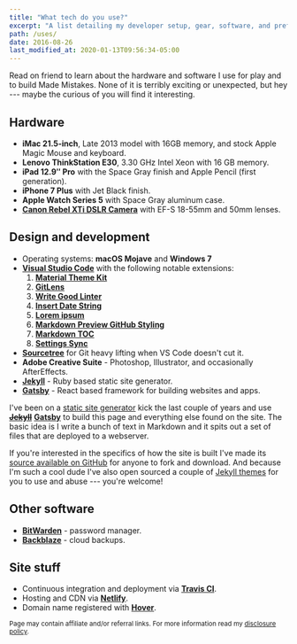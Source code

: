 ```yaml
---
title: "What tech do you use?"
excerpt: "A list detailing my developer setup, gear, software, and preferred configurations."
path: /uses/
date: 2016-08-26
last_modified_at: 2020-01-13T09:56:34-05:00
---
```


Read on friend to learn about the hardware and software I use for play and to build Made Mistakes. None of it is terribly exciting or unexpected, but hey --- maybe the curious of you will find it interesting.

## Hardware

- **iMac 21.5-inch**, Late 2013 model with 16GB memory, and stock Apple Magic Mouse and keyboard.
- **Lenovo ThinkStation E30**, 3.30 GHz Intel Xeon with 16 GB memory.
- **iPad 12.9&#x2033; Pro** with the Space Gray finish and Apple Pencil (first generation).
- **iPhone 7 Plus** with Jet Black finish.
- **Apple Watch Series 5** with Space Gray aluminum case.
- [**Canon Rebel XTi DSLR Camera**](https://amzn.to/2R4A1YC) with EF-S 18-55mm and 50mm lenses.

## Design and development

- Operating systems: **macOS Mojave** and **Windows 7**
- [**Visual Studio Code**](https://code.visualstudio.com/) with the following notable extensions:
  1. [**Material Theme Kit**](https://marketplace.visualstudio.com/items?itemName=ms-vscode.Theme-MaterialKit)
  2. [**GitLens**](https://marketplace.visualstudio.com/items?itemName=eamodio.gitlens)
  3. [**Write Good Linter**](https://marketplace.visualstudio.com/items?itemName=travisthetechie.write-good-linter)
  4. [**Insert Date String**](https://marketplace.visualstudio.com/items?itemName=jsynowiec.vscode-insertdatestring)
  5. [**Lorem ipsum**](https://marketplace.visualstudio.com/items?itemName=Tyriar.lorem-ipsum)
  6. [**Markdown Preview GitHub Styling**](https://marketplace.visualstudio.com/items?itemName=bierner.markdown-preview-github-styles)
  7. [**Markdown TOC**](https://marketplace.visualstudio.com/items?itemName=AlanWalk.markdown-toc)
  8. [**Settings Sync**](https://marketplace.visualstudio.com/items?itemName=Shan.code-settings-sync)
- [**Sourcetree**](https://www.sourcetreeapp.com/) for Git heavy lifting when VS Code doesn't cut it.
- **Adobe Creative Suite** - Photoshop, Illustrator, and occasionally AfterEffects.
- [**Jekyll**](https://jekyllrb.com/) - Ruby based static site generator.
- [**Gatsby**](https://www.gatsbyjs.org/) - React based framework for building websites and apps.

I've been on a [static site generator](/articles/going-static/) kick the last couple of years and use <s>[**Jekyll**](https://jekyllrb.com/)</s> [**Gatsby**](https://www.gatsbyjs.org/) to build this page and everything else found on the site. The basic idea is I write a bunch of text in Markdown and it spits out a set of files that are deployed to a webserver.

If you're interested in the specifics of how the site is built I've made its [source available on GitHub](https://github.com/mmistakes/made-mistakes-gatsby) for anyone to fork and download. And because I'm such a cool dude I've also open sourced a couple of [Jekyll themes](/work/jekyll-themes/) for you to use and abuse --- you're welcome!

## Other software

- [**BitWarden**](https://bitwarden.com/) - password manager.
- [**Backblaze**](https://secure.backblaze.com/r/014jkj) - cloud backups.

## Site stuff

- Continuous integration and deployment via [**Travis CI**][travis-ci].
- Hosting and CDN via [**Netlify**][netlify].
- Domain name registered with [**Hover**][hover].

<small>Page may contain affiliate and/or referral links. For more information read my <a href="/terms/#disclosure-policy">disclosure policy</a>.</small>

[travis-ci]: https://travis-ci.org/
[netlify]: https://www.netlify.com/
[cloudflare-ssl]: https://www.cloudflare.com/ssl/
[hover]: https://hover.com/E4nZJYVH
